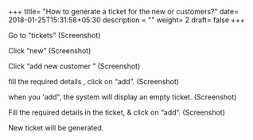 +++
title= "How to generate a ticket for the new or customers?"
date= 2018-01-25T15:31:58+05:30
description = ""
weight= 2
draft= false
+++


Go to "tickets"
(Screenshot)

Click  “new”
(Screenshot)

Click “add new customer ”
(Screenshot)

fill the required details , click on “add”.
(Screenshot)

when you 'add", the system will display an empty ticket. 
(Screenshot)

Fill the required details in the ticket, & click on “add”. 
(Screenshot)

New ticket will be generated.
